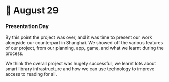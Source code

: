 # 🌟️ August 29
### Presentation Day
By this point the project was over, and it was time to present our work alongside our counterpart in Shanghai. We showed off the various features of our project, from our planning, app, game, and what we learnt during the process.

We think the overall  project was hugely successful, we learnt lots about smart library infrastructure and how we can use technology to improve access to reading for all.
